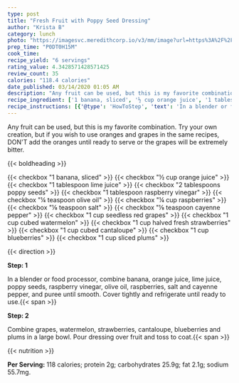 ```yaml
---
type: post
title: "Fresh Fruit with Poppy Seed Dressing"
author: "Krista B"
category: lunch
photo: "https://imagesvc.meredithcorp.io/v3/mm/image?url=https%3A%2F%2Fimages.media-allrecipes.com%2Fuserphotos%2F227901.jpg"
prep_time: "P0DT0H15M"
cook_time: 
recipe_yield: "6 servings"
rating_value: 4.3428571428571425
review_count: 35
calories: "118.4 calories"
date_published: 03/14/2020 01:05 AM
description: "Any fruit can be used, but this is my favorite combination. Try your own creation, but if you wish to use oranges and grapes in the same recipes, DON'T add the oranges until ready to serve or the grapes will be extremely bitter."
recipe_ingredient: ['1 banana, sliced', '½ cup orange juice', '1 tablespoon lime juice', '2 tablespoons poppy seeds', '1 tablespoon raspberry vinegar', '¼ teaspoon olive oil', '¼ cup raspberries', '⅛ teaspoon salt', '⅛ teaspoon cayenne pepper', '1 cup seedless red grapes', '1 cup cubed watermelon', '1 cup halved fresh strawberries', '1 cup cubed cantaloupe', '1 cup blueberries', '1 cup sliced plums']
recipe_instructions: [{'@type': 'HowToStep', 'text': 'In a blender or food processor, combine banana, orange juice, lime juice, poppy seeds, raspberry vinegar, olive oil, raspberries, salt and cayenne pepper, and puree until smooth.  Cover tightly and refrigerate until ready to use.\n'}, {'@type': 'HowToStep', 'text': 'Combine grapes, watermelon, strawberries, cantaloupe, blueberries and plums in a large bowl.  Pour dressing over fruit and toss to coat.\n'}]
---
```


Any fruit can be used, but this is my favorite combination. Try your own creation, but if you wish to use oranges and grapes in the same recipes, DON'T add the oranges until ready to serve or the grapes will be extremely bitter. 

{{< boldheading >}}

{{< checkbox "1  banana, sliced" >}}
{{< checkbox "½ cup orange juice" >}}
{{< checkbox "1 tablespoon lime juice" >}}
{{< checkbox "2 tablespoons poppy seeds" >}}
{{< checkbox "1 tablespoon raspberry vinegar" >}}
{{< checkbox "¼ teaspoon olive oil" >}}
{{< checkbox "¼ cup raspberries" >}}
{{< checkbox "⅛ teaspoon salt" >}}
{{< checkbox "⅛ teaspoon cayenne pepper" >}}
{{< checkbox "1 cup seedless red grapes" >}}
{{< checkbox "1 cup cubed watermelon" >}}
{{< checkbox "1 cup halved fresh strawberries" >}}
{{< checkbox "1 cup cubed cantaloupe" >}}
{{< checkbox "1 cup blueberries" >}}
{{< checkbox "1 cup sliced plums" >}}


{{< direction >}}

**Step: 1**

In a blender or food processor, combine banana, orange juice, lime juice, poppy seeds, raspberry vinegar, olive oil, raspberries, salt and cayenne pepper, and puree until smooth.  Cover tightly and refrigerate until ready to use.{{< span >}}

**Step: 2**

Combine grapes, watermelon, strawberries, cantaloupe, blueberries and plums in a large bowl.  Pour dressing over fruit and toss to coat.{{< span >}}

{{< nutrition >}}

**Per Serving:** 118 calories; protein 2g; carbohydrates 25.9g; fat 2.1g; sodium 55.7mg.